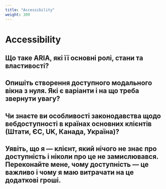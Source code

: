 ```yaml
---
title: "Accessibility"
weight: 309
---
```


# Accessibility

## Що таке ARIA, які її основні ролі, стани та властивості?

## Опишіть створення доступного модального вікна з нуля. Які є варіанти і на що треба звернути увагу?

## Чи знаєте ви особливості законодавства щодо вебдоступності в країнах основних клієнтів (Штати, ЄС, UK, Канада, Україна)?

## Уявіть, що я — клієнт, який нічого не знає про доступність і ніколи про це не замислювався. Переконайте мене, чому доступність — це важливо і чому я маю витрачати на це додаткові гроші.